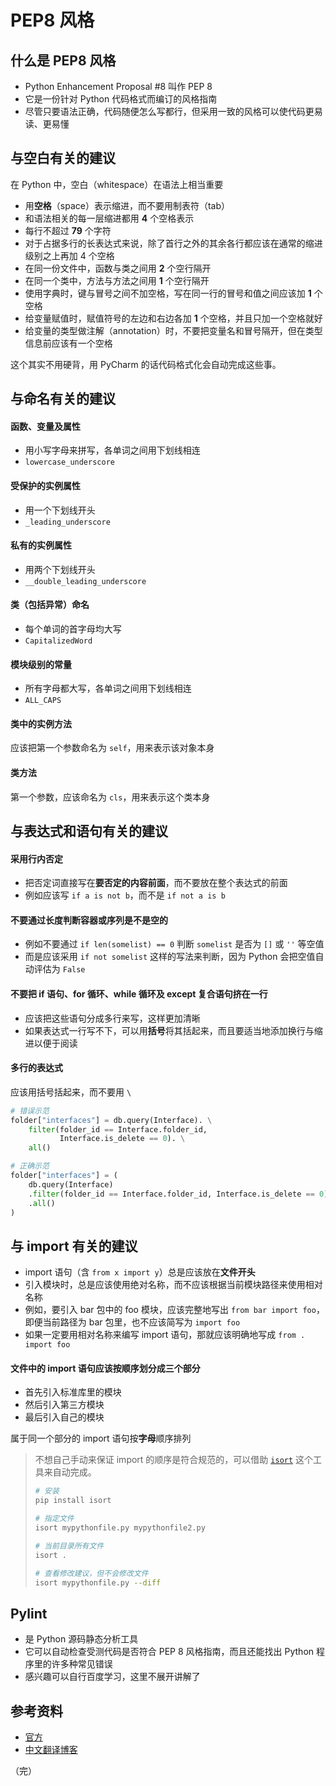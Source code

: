 # PEP8 风格

## 什么是 PEP8 风格

* Python Enhancement Proposal #8 叫作 PEP 8
* 它是一份针对 Python 代码格式而编订的风格指南
* 尽管只要语法正确，代码随便怎么写都行，但采用一致的风格可以使代码更易读、更易懂

## 与空白有关的建议

在 Python 中，空白（whitespace）在语法上相当重要

* 用**空格**（space）表示缩进，而不要用制表符（tab）
* 和语法相关的每一层缩进都用 **4** 个空格表示
* 每行不超过 **79** 个字符
* 对于占据多行的长表达式来说，除了首行之外的其余各行都应该在通常的缩进级别之上再加 4 个空格
* 在同一份文件中，函数与类之间用 **2** 个空行隔开
* 在同一个类中，方法与方法之间用 **1** 个空行隔开
* 使用字典时，键与冒号之间不加空格，写在同一行的冒号和值之间应该加 **1** 个空格
* 给变量赋值时，赋值符号的左边和右边各加 **1** 个空格，并且只加一个空格就好
* 给变量的类型做注解（annotation）时，不要把变量名和冒号隔开，但在类型信息前应该有一个空格

这个其实不用硬背，用 PyCharm 的话代码格式化会自动完成这些事。

## 与命名有关的建议

#### 函数、变量及属性

* 用小写字母来拼写，各单词之间用下划线相连
* `lowercase_underscore`

#### 受保护的实例属性

* 用一个下划线开头
* `_leading_underscore`

#### 私有的实例属性

* 用两个下划线开头
* `__double_leading_underscore`

#### 类（包括异常）命名

* 每个单词的首字母均大写
* `CapitalizedWord`

#### 模块级别的常量

* 所有字母都大写，各单词之间用下划线相连
* `ALL_CAPS`

#### 类中的实例方法

应该把第一个参数命名为 `self`，用来表示该对象本身

#### 类方法

第一个参数，应该命名为 `cls`，用来表示这个类本身

## 与表达式和语句有关的建议

#### 采用行内否定

* 把否定词直接写在**要否定的内容前面**，而不要放在整个表达式的前面
* 例如应该写 `if a is not b`，而不是 `if not a is b`

#### 不要通过长度判断容器或序列是不是空的

* 例如不要通过 `if len(somelist) == 0` 判断 `somelist` 是否为 `[]` 或 `''` 等空值
* 而是应该采用 `if not somelist` 这样的写法来判断，因为 Python 会把空值自动评估为 `False`

#### 不要把 if 语句、for 循环、while 循环及 except 复合语句挤在一行

* 应该把这些语句分成多行来写，这样更加清晰
* 如果表达式一行写不下，可以用**括号**将其括起来，而且要适当地添加换行与缩进以便于阅读

#### 多行的表达式

应该用括号括起来，而不要用 `\`

```python
# 错误示范
folder["interfaces"] = db.query(Interface). \
    filter(folder_id == Interface.folder_id,
           Interface.is_delete == 0). \
    all()

# 正确示范
folder["interfaces"] = (
    db.query(Interface)
    .filter(folder_id == Interface.folder_id, Interface.is_delete == 0)
    .all()
)
```

## 与 import 有关的建议

* import 语句（含 `from x import y`）总是应该放在**文件开头**
* 引入模块时，总是应该使用绝对名称，而不应该根据当前模块路径来使用相对名称
* 例如，要引入 bar 包中的 foo 模块，应该完整地写出 `from bar import foo`，即便当前路径为 bar 包里，也不应该简写为 `import foo`
* 如果一定要用相对名称来编写 import 语句，那就应该明确地写成 `from . import foo`

#### 文件中的 import 语句应该按顺序划分成三个部分

* 首先引入标准库里的模块
* 然后引入第三方模块
* 最后引入自己的模块

属于同一个部分的 import 语句按**字母**顺序排列

> 不想自己手动来保证 import 的顺序是符合规范的，可以借助 [`isort`](https://pycqa.github.io/isort/index.html) 这个工具来自动完成。
> ```bash
> # 安装
> pip install isort
> 
> # 指定文件
> isort mypythonfile.py mypythonfile2.py
> 
> # 当前目录所有文件
> isort .
> 
> # 查看修改建议，但不会修改文件
> isort mypythonfile.py --diff
> ```

## Pylint

* 是 Python 源码静态分析工具
* 它可以自动检查受测代码是否符合 PEP 8 风格指南，而且还能找出 Python 程序里的许多种常见错误
* 感兴趣可以自行百度学习，这里不展开讲解了

## 参考资料

* [官方](https://peps.python.org/pep-0008/)
* [中文翻译博客](https://www.cnblogs.com/ajianbeyourself/p/4377933.html)

（完）

